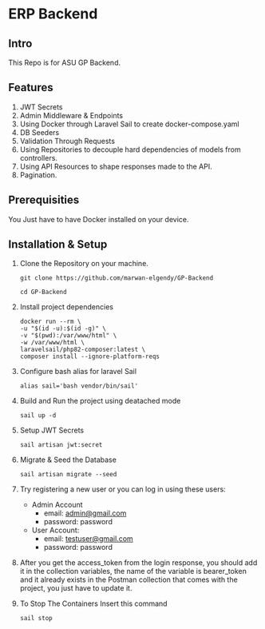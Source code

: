 
# ERP Backend

## Intro
This Repo is for ASU GP Backend.

## Features
1. JWT Secrets
2. Admin Middleware & Endpoints
3. Using Docker through Laravel Sail to create docker-compose.yaml
4. DB Seeders
5. Validation Through Requests
6. Using Repositories to decouple hard dependencies of models from controllers.
7. Using API Resources to shape responses made to the API.
8. Pagination.

## Prerequisities
 
 You Just have to have Docker installed on your device.

## Installation & Setup

1. Clone the Repository on your machine.
    ```
    git clone https://github.com/marwan-elgendy/GP-Backend
    ```
    ```
    cd GP-Backend
    ```
2. Install project dependencies
    ```
    docker run --rm \
    -u "$(id -u):$(id -g)" \
    -v "$(pwd):/var/www/html" \
    -w /var/www/html \
    laravelsail/php82-composer:latest \
    composer install --ignore-platform-reqs
    ```

3. Configure bash alias for laravel Sail
    ```
    alias sail='bash vendor/bin/sail'
    ```
4. Build and Run the project using deatached mode
    ```
    sail up -d
    ```
5. Setup JWT Secrets
    ```
    sail artisan jwt:secret
    ```
6. Migrate & Seed the Database
    ```
    sail artisan migrate --seed
    ```
7. Try registering a new user or you can log in using these users:
    - Admin Account
        - email: admin@gmail.com
        - password: password
    - User Account:
        - email: testuser@gmail.com
        - password: password
8. After you get the access_token from the login response, you should add it in the collection variables, the name of the variable is bearer_token and it already exists in the Postman collection that comes with the project, you just have to update it.
9. To Stop The Containers Insert this command
    ```
    sail stop
    ```
